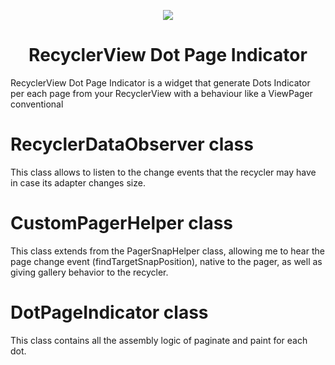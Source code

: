 <p align="center">
    <a target="_blank" href="https://jitpack.io/#orbismobile/RecyclerView-Dot-Page-Indicator"><img src="https://jitpack.io/v/orbismobile/RecyclerView-Dot-Page-Indicator.svg"></a>
</p>

<h1 align="center"> RecyclerView Dot Page Indicator </h1>

RecyclerView Dot Page Indicator is a widget that generate Dots Indicator per each page from your RecyclerView 
with a behaviour like a ViewPager conventional

# RecyclerDataObserver class
This class allows to listen to the change events that the recycler may have in case its adapter changes size.

# CustomPagerHelper class
This class extends from the PagerSnapHelper class, allowing me to hear the page change event (findTargetSnapPosition),
native to the pager, as well as giving gallery behavior to the recycler.

# DotPageIndicator class
This class contains all the assembly logic of paginate and paint for each dot.
